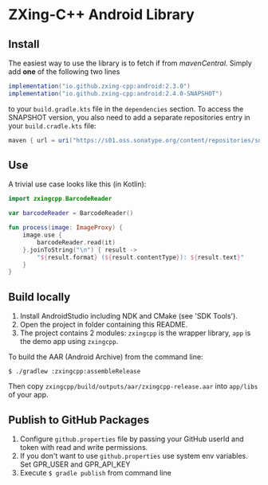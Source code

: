 # ZXing-C++ Android Library

## Install

The easiest way to use the library is to fetch if from _mavenCentral_. Simply add **one** of the following two lines
```gradle
implementation("io.github.zxing-cpp:android:2.3.0")
implementation("io.github.zxing-cpp:android:2.4.0-SNAPSHOT")
```
to your `build.gradle.kts` file in the `dependencies` section. To access the SNAPSHOT version, you also need to add a separate repositories entry in your `build.cradle.kts` file:

```gradle
maven { url = uri("https://s01.oss.sonatype.org/content/repositories/snapshots") }
```

## Use

A trivial use case looks like this (in Kotlin):

```kotlin
import zxingcpp.BarcodeReader

var barcodeReader = BarcodeReader()

fun process(image: ImageProxy) {
    image.use {
        barcodeReader.read(it)
    }.joinToString("\n") { result ->
        "${result.format} (${result.contentType}): ${result.text}"
    }
}
```

## Build locally

1. Install AndroidStudio including NDK and CMake (see 'SDK Tools').
2. Open the project in folder containing this README.
3. The project contains 2 modules: `zxingcpp` is the wrapper library, `app` is the demo app using `zxingcpp`.

To build the AAR (Android Archive) from the command line:

	$ ./gradlew :zxingcpp:assembleRelease

Then copy `zxingcpp/build/outputs/aar/zxingcpp-release.aar` into `app/libs` of your app.

## Publish to GitHub Packages

1. Configure `github.properties` file by passing your GitHub userId and token with read and write permissions. 
2. If you don't want to use `github.properties` use system env variables. Set GPR_USER and GPR_API_KEY
3. Execute `$ gradle publish` from command line


